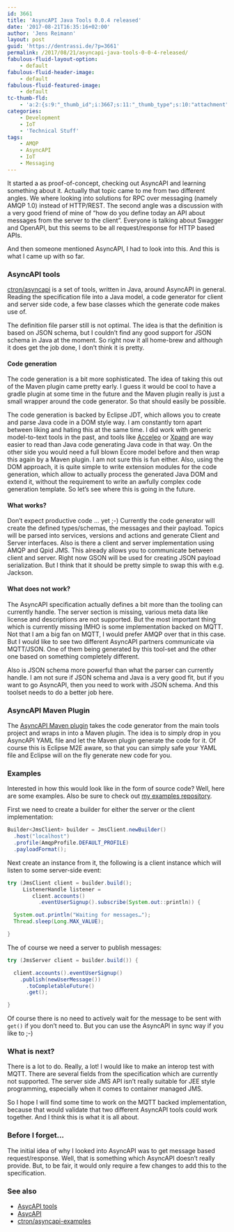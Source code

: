 ```yaml
---
id: 3661
title: 'AsyncAPI Java Tools 0.0.4 released'
date: '2017-08-21T16:35:16+02:00'
author: 'Jens Reimann'
layout: post
guid: 'https://dentrassi.de/?p=3661'
permalink: /2017/08/21/asyncapi-java-tools-0-0-4-released/
fabulous-fluid-layout-option:
    - default
fabulous-fluid-header-image:
    - default
fabulous-fluid-featured-image:
    - default
tc-thumb-fld:
    - 'a:2:{s:9:"_thumb_id";i:3667;s:11:"_thumb_type";s:10:"attachment";}'
categories:
    - Development
    - IoT
    - 'Technical Stuff'
tags:
    - AMQP
    - AsyncAPI
    - IoT
    - Messaging
---
```


It started a as proof-of-concept, checking out AsyncAPI and learning something about it. Actually that topic came to me from two different angles. We where looking into solutions for RPC over messaging (namely AMQP 1.0) instead of HTTP/REST. The second angle was a discussion with a very good friend of mine of “how do you define today an API about messages from the server to the client”. Everyone is talking about Swagger and OpenAPI, but this seems to be all request/response for HTTP based APIs.

<!-- more -->

And then someone mentioned AsyncAPI, I had to look into this. And this is what I came up with so far.

### AsyncAPI tools

[ctron/asyncapi](https://github.com/ctron/asyncapi) is a set of tools, written in Java, around AsyncAPI in general. Reading the specification file into a Java model, a code generator for client and server side code, a few base classes which the generate code makes use of.

The definition file parser still is not optimal. The idea is that the definition is based on JSON schema, but I couldn’t find any good support for JSON schema in Java at the moment. So right now it all home-brew and although it does get the job done, I don’t think it is pretty.

#### Code generation

The code generation is a bit more sophisticated. The idea of taking this out of the Maven plugin came pretty early. I guess it would be cool to have a gradle plugin at some time in the future and the Maven plugin really is just a small wrapper around the code generator. So that should easily be possible.

The code generation is backed by Eclipse JDT, which allows you to create and parse Java code in a DOM style way. I am constantly torn apart between liking and hating this at the same time. I did work with generic model-to-text tools in the past, and tools like [Acceleo](https://www.eclipse.org/acceleo/) or [Xpand](https://wiki.eclipse.org/Xpand) are way easier to read than Java code generating Java code in that way. On the other side you would need a full blown Ecore model before and then wrap this again by a Maven plugin. I am not sure this is fun either. Also, using the DOM approach, it is quite simple to write extension modules for the code generation, which allow to actually process the generated Java DOM and extend it, without the requirement to write an awfully complex code generation template. So let’s see where this is going in the future.

#### What works?

Don’t expect productive code … yet ;-) Currently the code generator will create the defined types/schemas, the messages and their payload. Topics will be parsed into services, versions and actions and generate Client and Server interfaces. Also is there a client and server implementation using AMQP and Qpid JMS. This already allows you to communicate between client and server. Right now GSON will be used for creating JSON payload serialization. But I think that it should be pretty simple to swap this with e.g. Jackson.

#### What does not work?

The AsyncAPI specification actually defines a bit more than the tooling can currently handle. The server section is missing, various meta data like license and descriptions are not supported. But the most important thing which is currently missing IMHO is some implementation backed on MQTT. Not that I am a big fan on MQTT, I would prefer AMQP over that in this case. But I would like to see two different AsyncAPI partners communicate via MQTT/JSON. One of them being generated by this tool-set and the other one based on something completely different.

Also is JSON schema more powerful than what the parser can currently handle. I am not sure if JSON schema and Java is a very good fit, but if you want to go AsyncAPI, then you need to work with JSON schema. And this toolset needs to do a better job here.

### AsyncAPI Maven Plugin

The [AsyncAPI Maven plugin](https://ctron.github.io/asyncapi-maven) takes the code generator from the main tools project and wraps in into a Maven plugin. The idea is to simply drop in you AsyncAPI YAML file and let the Maven plugin generate the code for it. Of course this is Eclipse M2E aware, so that you can simply safe your YAML file and Eclipse will on the fly generate new code for you.

### Examples

Interested in how this would look like in the form of source code? Well, here are some examples. Also be sure to check out [my examples repository](https://github.com/ctron/asyncapi-examples).

First we need to create a builder for either the server or the client implementation:

```java
Builder<JmsClient> builder = JmsClient.newBuilder()
  .host("localhost")
  .profile(AmqpProfile.DEFAULT_PROFILE)
  .payloadFormat();
```

Next create an instance from it, the following is a client instance which will listen to some server-side event:

```java
try (JmsClient client = builder.build();
     ListenerHandle listener =
        client.accounts()
          .eventUserSignup().subscribe(System.out::println)) {

  System.out.println("Waiting for messages…");
  Thread.sleep(Long.MAX_VALUE);

}
```

The of course we need a server to publish messages:

```java
try (JmsServer client = builder.build()) {

  client.accounts().eventUserSignup()
    .publish(newUserMessage())
      .toCompletableFuture()
      .get();

}
```

Of course there is no need to actively wait for the message to be sent with `get()` if you don’t need to. But you can use the AsyncAPI in sync way if you like to ;-)

### What is next?

There is a lot to do. Really, a lot! I would like to make an interop test with MQTT. There are several fields from the specification which are currently not supported. The server side JMS API isn’t really suitable for JEE style programming, especially when it comes to container managed JMS.

So I hope I will find some time to work on the MQTT backed implementation, because that would validate that two different AsyncAPI tools could work together. And I think this is what it is all about.

### Before I forget…

The initial idea of why I looked into AsyncAPI was to get message based request/response. Well, that is something which AsyncAPI doesn’t really provide. But, to be fair, it would only require a few changes to add this to the specification.

### See also

- [AsycAPI tools](/asyncapi)
- [AsycAPI](https://www.asyncapi.com/)
- [ctron/asyncapi-examples](https://github.com/ctron/asyncapi-examples)
